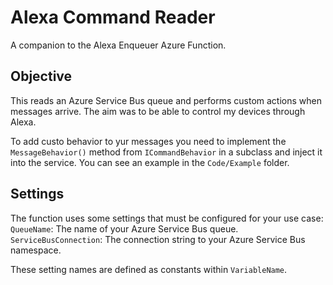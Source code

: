 # Alexa Command Reader

A companion to the Alexa Enqueuer Azure Function. 

## Objective

This reads an Azure Service Bus queue and performs custom actions when messages arrive. The aim was to be able to control my devices through Alexa.

To add custo behavior to yur messages you need to implement the `MessageBehavior()` method from `ICommandBehavior` in a subclass and inject it into the service. You can see an example in the `Code/Example` folder.

## Settings

The function uses some settings that must be configured for your use case:
    `QueueName`: The name of your Azure Service Bus queue.
    `ServiceBusConnection`: The connection string to your Azure Service Bus namespace.

These setting names are defined as constants within `VariableName`.
